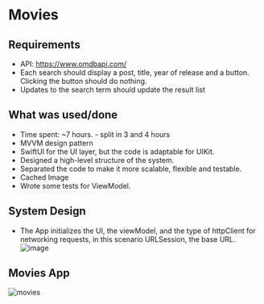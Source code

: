 # Movies

## Requirements
- API: https://www.omdbapi.com/
- Each search should display a post, title, year of release and a button. Clicking the button should do nothing.
- Updates to the search term should update the result list

## What was used/done
- Time spent: ~7 hours. - split in 3 and 4 hours
- MVVM design pattern
- SwiftUI for the UI layer, but the code is adaptable for UIKit.
- Designed a high-level structure of the system.
- Separated the code to make it more scalable, flexible and testable.
- Cached Image
- Wrote some tests for ViewModel.

## System Design
- The App initializes the UI, the viewModel, and the type of httpClient for networking requests, in this scenario URLSession, the base URL.
![image](https://github.com/hellenferrari/Movies/assets/5003904/77ee98b5-50bf-4811-9275-5efb90d4c540)

## Movies App
![movies](https://github.com/hellenferrari/Movies/assets/5003904/c6fc4651-398a-4ec0-b65b-0cd30c453f95)


